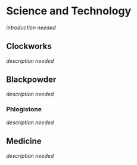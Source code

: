 # Science and Technology

*introduction needed*

## Clockworks

*description needed*

## Blackpowder

*description needed*

### Phlogistone

*description needed*

## Medicine

*description needed*


